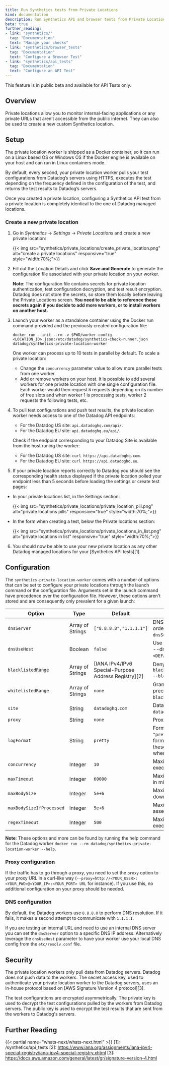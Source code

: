 ```yaml
---
title: Run Synthetics tests from Private Locations
kind: documentation
description: Run Synthetics API and browser tests from Private Locations
beta: true
further_reading:
- link: "synthetics/"
  tag: "Documentation"
  text: "Manage your checks"
- link: "synthetics/browser_tests"
  tag: "Documentation"
  text: "Configure a Browser Test"
- link: "synthetics/api_tests"
  tag: "Documentation"
  text: "Configure an API Test"
---
```


<div class="alert alert-warning">
This feature is in public beta and available for API Tests only. 
</div>

## Overview

Private locations allow you to monitor internal-facing applications or any private URLs that aren’t accessible from the public internet. They can also be used to create a new custom Synthetics location.

## Setup

The private location worker is shipped as a Docker container, so it can run on a Linux based OS or Windows OS if the Docker engine is available on your host and can run in Linux containers mode.

By default, every second, your private location worker pulls your test configurations from Datadog’s servers using HTTPS, executes the test depending on the frequency defined in the configuration of the test, and returns the test results to Datadog’s servers.

Once you created a private location, configuring a Synthetics API test from a private location is completely identical to the one of Datadog managed locations.

### Create a new private location

1. Go in *Synthetics* -> *Settings* -> *Private Locations* and create a new private location:

    {{< img src="synthetics/private_locations/create_private_location.png" alt="create a private locations" responsive="true" style="width:70%;">}}

2. Fill out the Location Details and click **Save and Generate** to generate the configuration file associated with your private location on your worker.

    **Note**: The configuration file contains secrets for private location authentication, test configuration decryption, and test result encryption. Datadog does not store the secrets, so store them locally before leaving the Private Locations screen.
    **You need to be able to reference these secrets again if you decide to add more workers, or to install workers on another host.**

3. Launch your worker as a standalone container using the Docker run command provided and the previously created configuration file:

    ```
    docker run --init --rm -v $PWD/worker-config-<LOCATION_ID>.json:/etc/datadog/synthetics-check-runner.json datadog/synthetics-private-location-worker
    ```

    One worker can process up to 10 tests in parallel by default. To scale a private location:
      * Change the `concurrency` parameter value to allow more parallel tests from one worker.
      * Add or remove workers on your host. It is possible to add several workers for one private location with one single configuration file. Each worker would then request `N` requests depending on its number of free slots and when worker 1 is processing tests, worker 2 requests the following tests, etc.

4. To pull test configurations and push test results, the private location worker needs access to one of the Datadog API endpoints:

    * For the Datadog US site: `api.datadoghq.com/api/`.
    * For the Datadog EU site: `api.datadoghq.eu/api/`.

    Check if the endpoint corresponding to your Datadog Site is available from the host runing the worker:

    * For the Datadog US site: `curl https://api.datadoghq.com`.
    * For the Datadog EU site:   `curl https://api.datadoghq.eu`.

5. If your private location reports correctly to Datadog you should see the corresponding health status displayed if the private location polled your endpoint less than 5 seconds before loading the settings or create test pages:

  * In your private locations list, in the Settings section:

    {{< img src="synthetics/private_locations/private_location_pill.png" alt="private locations pills" responsive="true" style="width:70%;">}}

  * In the form when creating a test, below the Private locations section:

    {{< img src="synthetics/private_locations/private_locations_in_list.png" alt="private locations in list" responsive="true" style="width:70%;">}}

6. You should now be able to use your new private location as any other Datadog managed locations for your [Synthetics API tests][1].

## Configuration

The `synthetics-private-location-worker` comes with a number of options that can be set to configure your private locations through the launch command or the configuration file. Arguments set in the launch command have precedence over the configuration file. However, these options aren't stored and are consequently only prevalent for a given launch:

| Option                   | Type             | Default                                              | Description                                                                                                                                                         |
|--------------------------|------------------|------------------------------------------------------|---------------------------------------------------------------------------------------------------------------------------------------------------------------------|
| `dnsServer`              | Array of Strings | `["8.8.8.8","1.1.1.1"]`                              | DNS server IPs used in given order (`--dnsServer="1.1.1.1" --dnsServer="8.8.8.8"`)                                                                                  |
| `dnsUseHost`             | Boolean          | `false`                                              | Use local DNS config in addition to --dnsServer (currently `["<DEFAULT_DNS_IN_HOST_CONFIG"]`)                                                                       |
| `blacklistedRange`       | Array of Strings | [IANA IPv4/IPv6 Special-Purpose Address Registry][2] | Deny access to IP ranges (e.g. `--blacklistedRange.4="127.0.0.0/8" --blacklistedRange.6="::1/128"`)                                                                 |
| `whitelistedRange`       | Array of Strings | `none`                                               | Grant access to IP ranges (has precedence over `--blacklistedRange`)                                                                                                |
| `site`                   | String           | `datadoghq.com`                                      | Datadog site (`datadoghq.com` or `datadoghq.eu`)                                                                                                                    |
| `proxy`                  | String           | `none`                                               | Proxy URL                                                                                                                                                           |
| `logFormat`              | String           | `pretty`                                             | Format log output  [choices: `"pretty"`, `"json"`]. Setting your log format to `json` allows you to have these logs automatically parsed when collected by Datadog. |
| `concurrency`            | Integer          | `10`                                                 | Maximum number of tests executed in parallel.                                                                                                                       |
| `maxTimeout`             | Integer          | `60000`                                              | Maximum test execution duration, in milliseconds.                                                                                                                   |
| `maxBodySize`            | Integer          | `5e+6`                                               | Maximum HTTP body size for download, in bytes.                                                                                                                      |
| `maxBodySizeIfProcessed` | Integer          | `5e+6`                                               | Maximum HTTP body size for the assertions, in bytes.                                                                                                                |
| `regexTimeout`           | Integer          | `500`                                                | Maximum duration for regex execution, in milliseconds.                                                                                                              |


**Note**: These options and more can be found by running the help command for the Datadog worker `docker run --rm datadog/synthetics-private-location-worker --help`.

### Proxy configuration

If the traffic has to go through a proxy, you need to set the `proxy` option to your proxy URL in a curl-like way (`--proxy=http://<YOUR_USER>:<YOUR_PWD>@<YOUR_IP>:<YOUR_PORT> URL` for instance). If you use this, no additional configuration on your proxy should be needed.

### DNS configuration

By default, the Datadog workers use `8.8.8.8` to perform DNS resolution. If it fails, it makes a second attempt to communicate with `1.1.1.1`.

If you are testing an internal URL and need to use an internal DNS server you can set the `dnsServer` option to a specific DNS IP address. Alternatively leverage the `dnsUseHost` parameter to have your worker use your local DNS config from the `etc/resolv.conf` file.

## Security

The private location workers only pull data from Datadog servers. Datadog does not push data to the workers.
The secret access key, used to authenticate your private location worker to the Datadog servers, uses an in-house protocol based on [AWS Signature Version 4 protocol][3].

The test configurations are encrypted asymmetrically. The private key is used to decrypt the test configurations pulled by the workers from Datadog servers. The public key is used to encrypt the test results that are sent from the workers to Datadog's servers.

## Further Reading

{{< partial name="whats-next/whats-next.html" >}}
[1]: /synthetics/api_tests
[2]: https://www.iana.org/assignments/iana-ipv4-special-registry/iana-ipv4-special-registry.xhtml
[3]: https://docs.aws.amazon.com/general/latest/gr/signature-version-4.html
